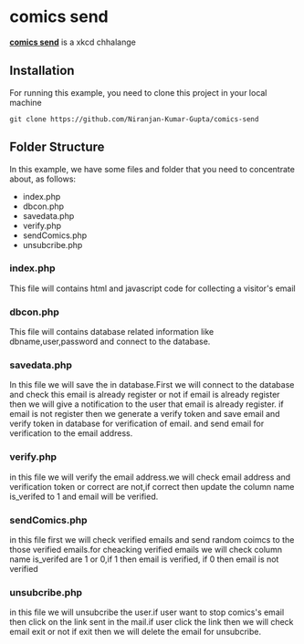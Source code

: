 # comics send
**[ comics send](https://github.com/Niranjan-Kumar-Gupta/comics-send)** is a xkcd chhalange

## Installation
For running this example, you need to clone this project in your local machine

```
git clone https://github.com/Niranjan-Kumar-Gupta/comics-send
```



## Folder Structure
In this example, we have some files and folder that you need to concentrate about, as follows:
- index.php
- dbcon.php
- savedata.php
- verify.php
- sendComics.php
- unsubcribe.php

### index.php
This file will contains html and javascript code for collecting a visitor's email

### dbcon.php
This file will contains database related information like dbname,user,password and connect to the database.

### savedata.php

In this file we will save the in database.First we will connect to the database and check this email is already register or not if email is already register then we will give a notification to the user that email is already register.
if email is not register then we generate a verify token and save email and verify token in database for verification of email. and send email for verification to the  email address.

### verify.php

in this file we will verify the email address.we will check email address and verification token or correct are not,if correct then update the column name is_verifed to 1 and email will be verified.

### sendComics.php

in this file first we will check verified emails and send random coimcs to the those verified emails.for cheacking verified emails we will check  column name is_verifed are  1 or 0,if 1 then email is verified, if 0 then email is not verified

### unsubcribe.php

in this file we will unsubcribe the user.if user want to stop comics's email then click on the link sent in the mail.if user click the link then we will check email exit or not if exit then we will delete the email for unsubcribe.
